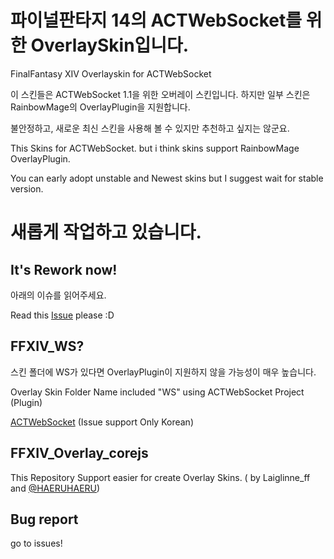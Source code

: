 # 파이널판타지 14의 ACTWebSocket를 위한 OverlaySkin입니다.
FinalFantasy XIV Overlayskin for ACTWebSocket

이 스킨들은 ACTWebSocket 1.1을 위한 오버레이 스킨입니다. 하지만 일부 스킨은 RainbowMage의 OverlayPlugin을 지원합니다.

불안정하고, 새로운 최신 스킨을 사용해 볼 수 있지만 추천하고 싶지는 않군요.

This Skins for ACTWebSocket. but i think skins support RainbowMage OverlayPlugin.

You can early adopt unstable and Newest skins but I suggest wait for stable version.

# 새롭게 작업하고 있습니다.
## It's Rework now!

아래의 이슈를 읽어주세요.

Read this [Issue](https://github.com/laiglinne-ff/ff14_overlayskin/issues/2) please :D 
## FFXIV_WS?

스킨 폴더에 WS가 있다면 OverlayPlugin이 지원하지 않을 가능성이 매우 높습니다.

Overlay Skin Folder Name included "WS" using ACTWebSocket Project (Plugin)

[ACTWebSocket](https://github.com/ZCube/ACTWebSocket) (Issue support Only Korean)

## FFXIV_Overlay_corejs

This Repository Support easier for create Overlay Skins.
( by Laiglinne_ff and [@HAERUHAERU](http://github.com/HAERUHAERU))

## Bug report

go to issues!
